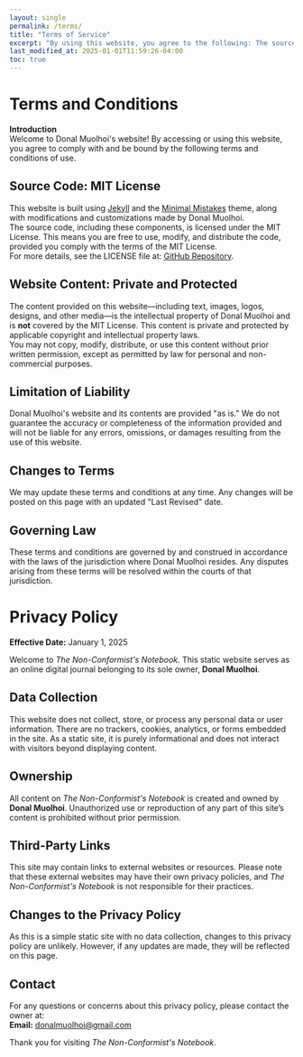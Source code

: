 ```yaml
---
layout: single
permalink: /terms/
title: "Terms of Service"
excerpt: "By using this website, you agree to the following: The source code is licensed under the MIT License; however, all other content is private and protected. The website is provided 'as is,' with no guarantees of accuracy or liability for damages."
last_modified_at: 2025-01-01T11:59:26-04:00
toc: true
---
```


# Terms and Conditions  

**Introduction**  
Welcome to Donal Muolhoi's website! By accessing or using this website, you agree to comply with and be bound by the following terms and conditions of use.  

## Source Code: MIT License
This website is built using [Jekyll](https://jekyllrb.com/) and the [Minimal Mistakes](https://mmistakes.github.io/minimal-mistakes/) theme, along with modifications and customizations made by Donal Muolhoi.  
The source code, including these components, is licensed under the MIT License. This means you are free to use, modify, and distribute the code, provided you comply with the terms of the MIT License.  
For more details, see the LICENSE file at: [GitHub Repository](https://github.com/Pigman1000/718818739938/blob/main/LICENSE).  

## Website Content: Private and Protected  
The content provided on this website—including text, images, logos, designs, and other media—is the intellectual property of Donal Muolhoi and is **not** covered by the MIT License. This content is private and protected by applicable copyright and intellectual property laws.  
You may not copy, modify, distribute, or use this content without prior written permission, except as permitted by law for personal and non-commercial purposes.  

## Limitation of Liability 
Donal Muolhoi's website and its contents are provided "as is." We do not guarantee the accuracy or completeness of the information provided and will not be liable for any errors, omissions, or damages resulting from the use of this website.  

## Changes to Terms
We may update these terms and conditions at any time. Any changes will be posted on this page with an updated "Last Revised" date.  

## Governing Law
These terms and conditions are governed by and construed in accordance with the laws of the jurisdiction where Donal Muolhoi resides. Any disputes arising from these terms will be resolved within the courts of that jurisdiction.

# Privacy Policy

**Effective Date:** January 1, 2025  

Welcome to *The Non-Conformist's Notebook*. This static website serves as an online digital journal belonging to its sole owner, **Donal Muolhoi**.  

## Data Collection  
This website does not collect, store, or process any personal data or user information. There are no trackers, cookies, analytics, or forms embedded in the site. As a static site, it is purely informational and does not interact with visitors beyond displaying content.  

## Ownership  
All content on *The Non-Conformist's Notebook* is created and owned by **Donal Muolhoi**. Unauthorized use or reproduction of any part of this site’s content is prohibited without prior permission.  

## Third-Party Links  
This site may contain links to external websites or resources. Please note that these external websites may have their own privacy policies, and *The Non-Conformist's Notebook* is not responsible for their practices.  

## Changes to the Privacy Policy  
As this is a simple static site with no data collection, changes to this privacy policy are unlikely. However, if any updates are made, they will be reflected on this page.  

## Contact  
For any questions or concerns about this privacy policy, please contact the owner at:  
**Email:** donalmuolhoi@gmail.com  

Thank you for visiting *The Non-Conformist's Notebook*.
